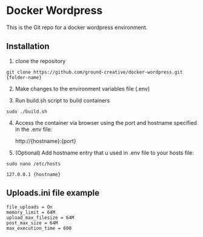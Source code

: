 # Docker Wordpress

This is the Git repo for a docker wordpress environment.

## Installation

1) clone the repository
```
git clone https://github.com/ground-creative/docker-wordpress.git {folder-name}
```
2) Make changes to the environment variables file (.env)

3) Run build.sh script to build containers
```
sudo ./build.sh
```

4) Access the container via browser using the port and hostname specified in the .env file:

	http://{hostname}:{port}
	
5) (Optional) Add hostname entry that u used in .env file to your hosts file:
```
sudo nano /etc/hosts

127.0.0.1 {hostname}
```
	
## Uploads.ini file example

```
file_uploads = On
memory_limit = 64M
upload_max_filesize = 64M
post_max_size = 64M
max_execution_time = 600
```


